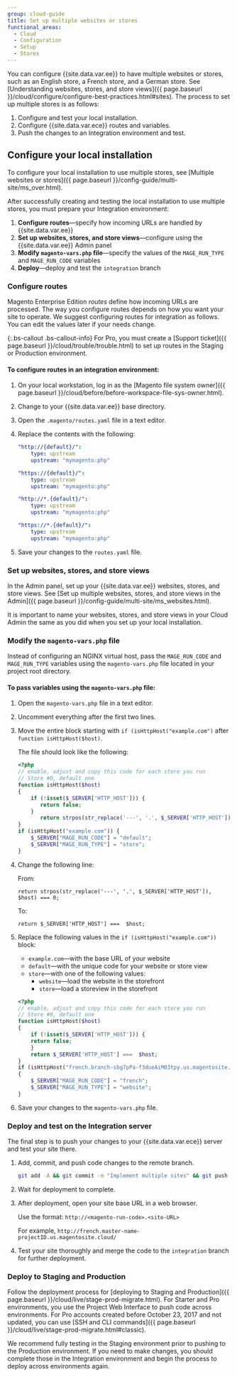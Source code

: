 ```yaml
---
group: cloud-guide
title: Set up multiple websites or stores
functional_areas:
  - Cloud
  - Configuration
  - Setup
  - Stores
---
```


You can configure {{site.data.var.ee}} to have multiple websites or stores, such as an English store, a French store, and a German store. See [Understanding websites, stores, and store views]({{ page.baseurl }}/cloud/configure/configure-best-practices.html#sites). The process to set up multiple stores is as follows:

1. Configure and test your local installation.
1. Configure {{site.data.var.ece}} routes and variables.
1. Push the changes to an Integration environment and test.

## Configure your local installation

To configure your local installation to use multiple stores, see [Multiple websites or stores]({{ page.baseurl }}/config-guide/multi-site/ms_over.html).

After successfully creating and testing the local installation to use multiple stores, you must prepare your Integration environment:

1. **Configure routes**—specify how incoming URLs are handled by {{site.data.var.ee}}
1. **Set up websites, stores, and store views**—configure using the {{site.data.var.ee}} Admin panel
1. **Modify `magento-vars.php` file**—specify the values of the `MAGE_RUN_TYPE` and `MAGE_RUN_CODE` variables
1. **Deploy**—deploy and test the `integration` branch

### Configure routes

Magento Enterprise Edition *routes* define how incoming URLs are processed. The way you configure routes depends on how you want your site to operate. We suggest configuring routes for integration as follows. You can edit the values later if your needs change.

{:.bs-callout .bs-callout-info}
For Pro, you must create a [Support ticket]({{ page.baseurl }}/cloud/trouble/trouble.html) to set up routes in the Staging or Production environment.

#### To configure routes in an integration environment:

1. On your local workstation, log in as the [Magento file system owner]({{ page.baseurl }}/cloud/before/before-workspace-file-sys-owner.html).

1. Change to your {{site.data.var.ee}} base directory.

1. Open the `.magento/routes.yaml` file in a text editor.

1. Replace the contents with the following:

   ```yaml
   "http://{default}/":
       type: upstream
       upstream: "mymagento:php"

   "https://{default}/":
       type: upstream
       upstream: "mymagento:php"

   "http://*.{default}/":
       type: upstream
       upstream: "mymagento:php"

   "https://*.{default}/":
       type: upstream
       upstream: "mymagento:php"
   ```

1. Save your changes to the `routes.yaml` file.

### Set up websites, stores, and store views

In the Admin panel, set up your {{site.data.var.ee}} websites, stores, and store views. See [Set up multiple websites, stores, and store views in the Admin]({{ page.baseurl }}/config-guide/multi-site/ms_websites.html).

It is important to name your websites, stores, and store views in your Cloud Admin the same as you did when you set up your local installation.

### Modify the `magento-vars.php` file

Instead of configuring an NGINX virtual host, pass the `MAGE_RUN_CODE` and `MAGE_RUN_TYPE` variables using the `magento-vars.php` file located in your project root directory.

#### To pass variables using the `magento-vars.php` file:

1. Open the `magento-vars.php` file in a text editor.

1. Uncomment everything after the first two lines.

1. Move the entire block starting with `if (isHttpHost("example.com")` after `function isHttpHost($host)`.

   The file should look like the following:

   ```php
   <?php
   // enable, adjust and copy this code for each store you run
   // Store #0, default one
   function isHttpHost($host)
   {
       if (!isset($_SERVER['HTTP_HOST'])) {
          return false;
       }
          return strpos(str_replace('---', '.', $_SERVER['HTTP_HOST']), $host) === 0;
   }
   if (isHttpHost("example.com")) {
       $_SERVER["MAGE_RUN_CODE"] = "default";
       $_SERVER["MAGE_RUN_TYPE"] = "store";
   }
   ```

1. Change the following line:

   From:

   ```php?start_inline=1
   return strpos(str_replace('---', '.', $_SERVER['HTTP_HOST']), $host) === 0;
   ```

   To:

   ```php?start_inline=1
   return $_SERVER['HTTP_HOST'] ===  $host;
   ```

1. Replace the following values in the `if (isHttpHost("example.com"))` block:

   -  `example.com`—with the base URL of your website
   -  `default`—with the unique code for your website or store view
   -  `store`—with one of the following values:
      -  `website`—load the website in the storefront
      -  `store`—load a storeview in the storefront

   ```php
   <?php
   // enable, adjust and copy this code for each store you run
   // Store #0, default one
   function isHttpHost($host)
   {
       if (!isset($_SERVER['HTTP_HOST'])) {
       return false;
       }
       return $_SERVER['HTTP_HOST'] ===  $host;
   }
   if (isHttpHost("french.branch-sbg7pPa-f3dueAiM03tpy.us.magentosite.cloud"))
   {
       $_SERVER["MAGE_RUN_CODE"] = "french";
       $_SERVER["MAGE_RUN_TYPE"] = "website";
   }
   ```

1. Save your changes to the `magento-vars.php` file.

### Deploy and test on the Integration server

The final step is to push your changes to your {{site.data.var.ece}} server and test your site there.

1. Add, commit, and push code changes to the remote branch.

   ```bash
   git add -A && git commit -m "Implement multiple sites" && git push origin <branch-name>
   ```

1. Wait for deployment to complete.

1. After deployment, open your site base URL in a web browser.

   Use the format: `http://<magento-run-code>.<site-URL>`

   For example, `http://french.master-name-projectID.us.magentosite.cloud/`

1. Test your site thoroughly and merge the code to the `integration` branch for further deployment.

### Deploy to Staging and Production

Follow the deployment process for [deploying to Staging and Production]({{ page.baseurl }}/cloud/live/stage-prod-migrate.html). For Starter and Pro environments, you use the Project Web Interface to push code across environments. For Pro accounts created before October 23, 2017 and not updated, you can use [SSH and CLI commands]({{ page.baseurl }}/cloud/live/stage-prod-migrate.html#classic).

We recommend fully testing in the Staging environment prior to pushing to the Production environment. If you need to make changes, you should complete those in the Integration environment and begin the process to deploy across environments again.

